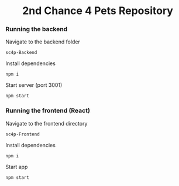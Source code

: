 <h1 align="center">2nd Chance 4 Pets Repository</h1>

### Running the backend

Navigate to the backend folder

```
sc4p-Backend
```

Install dependencies

```
npm i
```

Start server (port 3001)

```
npm start
```

### Running the frontend (React)

Navigate to the frontend directory

```
sc4p-Frontend
```

Install dependencies

```
npm i
```

Start app

```
npm start
```

